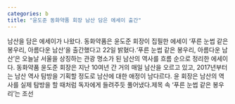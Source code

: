 ```yaml
---
categories: b
title: "윤도준 동화약품 회장 남산 담은 에세이 출간"
---
```

남산을 담은 에세이가 나왔다. 동화약품은 윤도준 회장이 집필한 에세이 ‘푸른 눈썹 같은 봉우리, 아름다운 남산’을 출간했다고 22일 밝혔다.‘푸른 눈썹 같은 봉우리, 아름다운 남산’은 오늘날 서울을 상징하는 관광 명소가 된 남산의 역사를 흐름 순으로 정리한 에세이다. 동화약품 윤도준 회장은 지난 10여년 간 거의 매일 남산을 오르고 있고, 2017년부터는 남산 역사 탐방을 기획할 정도로 남산에 대한 애정이 남다르다. 윤 회장은 남산의 역사를 실제 탐방을 할 때처럼 독자에게 들려주듯 풀어냈다.제목 속 ‘푸른 눈썹 같은 봉우리’는 조선